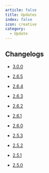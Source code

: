 ```yaml
---
article: false
title: Updates
index: false
icon: creative
category:
  - Update
---
```


## Changelogs

- [3.0.0](3-0-0.md)  <Badge type="primary" text="UPCOMING" vertical="top" />

- [2.6.5](2-6-5.md)  <Badge type="danger" text="NEW" vertical="top" />

- [2.6.4](2-6-4.md) 

- [2.6.3](2-6-3.md) 

- [2.6.2](2-6-2.md) 

<!-- more -->

- [2.6.1](2-6-1.md)

- [2.6.0](2-6-0.md) 

- [2.5.3](2-5-3.md)

- [2.5.2](2-5-2.md)

- [2.5.1](2-5-1.md) 

- [2.5.0](2-5-0.md)

